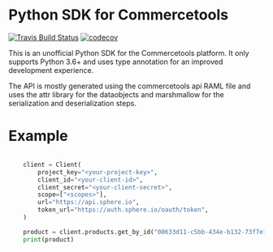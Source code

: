# Python SDK for Commercetools

[![Travis Build Status](https://travis-ci.org/labd/commercetools-python-sdk.svg?branch=master)](https://travis-ci.org/labd/commercetools-python-sdk)
[![codecov](https://codecov.io/gh/LabD/commercetools-python-sdk/branch/master/graph/badge.svg)](https://codecov.io/gh/LabD/commercetools-python-sdk)

This is an unofficial Python SDK for the Commercetools platform. It only
supports Python 3.6+ and uses type annotation for an improved development
experience.

The API is mostly generated using the commercetools api RAML file and uses the
attr library for the dataobjects and marshmallow for the serialization and
deserialization steps. 


# Example

```python

    client = Client(
        project_key="<your-project-key>",
        client_id="<your-client-id>",
        client_secret="<your-client-secret>",
        scope=["<scopes>"],
        url="https://api.sphere.io", 
        token_url="https://auth.sphere.io/oauth/token",
    )

    product = client.products.get_by_id("00633d11-c5bb-434e-b132-73f7e130b4e3")
    print(product)
```
